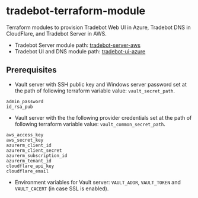 # tradebot-terraform-module
Terraform modules to provision Tradebot Web UI in Azure, Tradebot DNS in CloudFlare, and Tradebot Server in AWS.
- Tradebot Server module path: [tradebot-server-aws](tradebot-server-aws)
- Tradebot UI and DNS module path: [tradebot-ui-azure](tradebot-ui-azure)

## Prerequisites
- Vault server with SSH public key and Windows server password set at the path of following terraform variable value: `vault_secret_path`.
```
admin_password
id_rsa_pub
```
- Vault server with the the following provider credentials set at the path of following terraform variable value: `vault_common_secret_path`.
```
aws_access_key
aws_secret_key
azurerm_client_id
azurerm_client_secret
azurerm_subscription_id
azurerm_tenant_id
cloudflare_api_key
cloudflare_email
```
- Environment variables for Vault server: `VAULT_ADDR`, `VAULT_TOKEN` and `VAULT_CACERT` (in case SSL is enabled).
